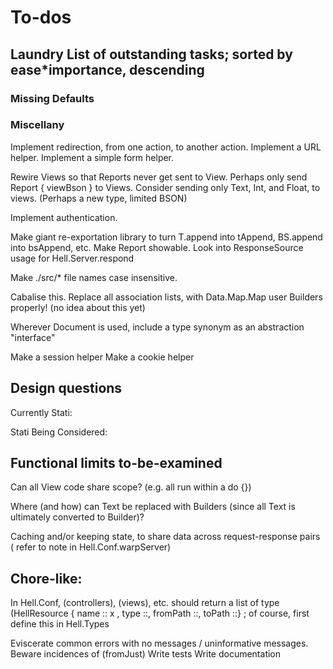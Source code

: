 # To-dos

## Laundry List of outstanding tasks; sorted by ease*importance, descending

### Missing Defaults

### Miscellany

Implement redirection, from one action, to another action.
Implement a URL helper.
Implement a simple form helper.

Rewire Views so that Reports never get sent to View.
Perhaps only send Report { viewBson } to Views.
Consider sending only Text, Int, and Float, to views. 
  (Perhaps a new type, limited BSON)

Implement authentication.

Make giant re-exportation library to turn T.append into tAppend, 
  BS.append into bsAppend, etc.
Make Report showable.
Look into ResponseSource usage for Hell.Server.respond

Make ./src/* file names case insensitive.

Cabalise this.
Replace all association lists, with Data.Map.Map
user Builders properly! (no idea about this yet)

Wherever Document is used, include a type synonym as an abstraction "interface"

Make a session helper
Make a cookie helper

## Design questions  

Currently Stati:

Stati Being Considered:

## Functional limits to-be-examined

Can all View code share scope? (e.g. all run within a do {})

Where (and how) can Text be replaced with Builders (since all Text is
ultimately converted to Builder)?

Caching and/or keeping state, to share data across request-response pairs
( refer to note in Hell.Conf.warpServer)

## Chore-like:

In Hell.Conf, (controllers), (views), etc. should return a list of type
(HellResource { name :: x ,  type ::, fromPath ::, toPath ::} ; of course,
first define this in Hell.Types

Eviscerate common errors with no messages / uninformative messages.
  Beware incidences of (fromJust)
Write tests
Write documentation
